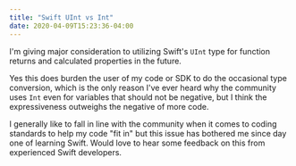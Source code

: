 ```yaml
---
title: "Swift UInt vs Int"
date: 2020-04-09T15:23:36-04:00
---
```


I'm giving major consideration to utilizing Swift's `UInt` type for function returns and calculated properties in the future.

Yes this does burden the user of my code or SDK to do the occasional type conversion, which is the only reason I've ever heard why the community uses `Int` even for variables that should not be negative, but I think the expressiveness outweighs the negative of more code.

I generally like to fall in line with the community when it comes to coding standards to help my code "fit in" but this issue has bothered me since day one of learning Swift. Would love to hear some feedback on this from experienced Swift developers.